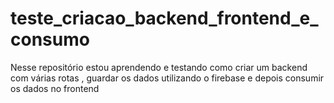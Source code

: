 # teste_criacao_backend_frontend_e_consumo
 Nesse repositório estou aprendendo e testando como criar um backend com várias rotas , guardar os dados utilizando o firebase e depois consumir os dados no frontend
